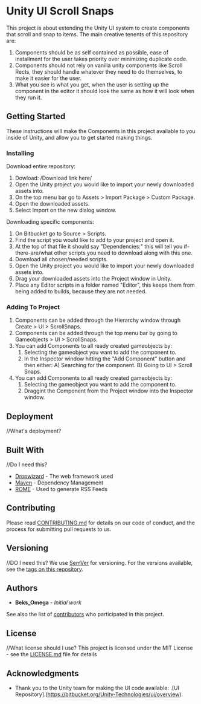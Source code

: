 # Unity UI Scroll Snaps

This project is about extending the Unity UI system to create components that scroll and snap to items. The main creative tenents of this repository are: 
1. Components should be as self contained as possible, ease of installment for the user takes priority over minimizing duplicate code.
2. Components should not rely on vanilla unity components like Scroll Rects, they should handle whatever they need to do themselves, to make it easier for the user.
3. What you see is what you get, when the user is setting up the component in the editor it should look the same as how it will look when they run it.

## Getting Started

These instructions will make the Components in this project available to you inside of Unity, and allow you to get started making things.

### Installing

Download entire repository:
1. Dowload: /Download link here/
2. Open the Unity project you would like to import your newly downloaded assets into.
3. On the top menu bar go to Assets > Import Package > Custom Package.
4. Open the downloaded assets.
5. Select Import on the new dialog window.

Downloading specific components:
1. On Bitbucket go to Source > Scripts.
2. Find the script you would like to add to your project and open it.
3. At the top of that file it should say "Dependencies:" this will tell you if-there-are/what other scripts you need to download along with this one.
4. Download all chosen/needed scripts.
5. Open the Unity project you would like to import your newly downloaded assets into.
6. Drag your downloaded assets into the Project window in Unity.
7. Place any Editor scripts in a folder named "Editor", this keeps them from being added to builds, because they are not needed.

### Adding To Project

1. Components can be added through the Hierarchy window through Create > UI > ScrollSnaps.
2. Components can be added through the top menu bar by going to Gameobjects > UI > ScrollSnaps.
3. You can add Components to all ready created gameobjects by:
	1. Selecting the gameobject you want to add the component to.
	2. In the Inspector window hitting the "Add Component" button and then either:
		A) Searching for the component.
		B) Going to UI > Scroll Snaps.
4. You can add Components to all ready created gameobjects by:
	1. Selecting the gameobject you want to add the component to.
	2. Draggint the Component from the Project window into the Inspector window.

## Deployment

//What's deployment?

## Built With

//Do I need this?
* [Dropwizard](http://www.dropwizard.io/1.0.2/docs/) - The web framework used
* [Maven](https://maven.apache.org/) - Dependency Management
* [ROME](https://rometools.github.io/rome/) - Used to generate RSS Feeds

## Contributing

Please read [CONTRIBUTING.md](https://gist.github.com/PurpleBooth/b24679402957c63ec426) for details on our code of conduct, and the process for submitting pull requests to us.

## Versioning

//DO I need this?
We use [SemVer](http://semver.org/) for versioning. For the versions available, see the [tags on this repository](https://github.com/your/project/tags). 

## Authors

* **Beks_Omega** - *Initial work*

See also the list of [contributors](https://github.com/beksomega/unityuiscrollsnaps/contributors) who participated in this project.

## License

//What license should I use?
This project is licensed under the MIT License - see the [LICENSE.md](LICENSE.md) file for details

## Acknowledgments

* Thank you to the Unity team for making the UI code available: .[UI Repository].(https://bitbucket.org/Unity-Technologies/ui/overview).